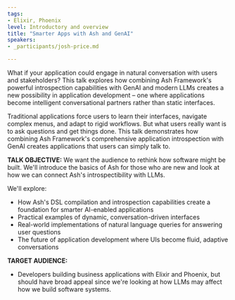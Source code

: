 ```yaml
---
tags:
- Elixir, Phoenix
level: Introductory and overview
title: "Smarter Apps with Ash and GenAI"
speakers:
- _participants/josh-price.md

---
```

What if your application could engage in natural conversation with users and stakeholders? This talk explores how combining Ash Framework's powerful introspection capabilities with GenAI and modern LLMs creates a new possibility in application development – one where applications become intelligent conversational partners rather than static interfaces.

Traditional applications force users to learn their interfaces, navigate complex menus, and adapt to rigid workflows. But what users really want is to ask questions and get things done. This talk demonstrates how combining Ash Framework's comprehensive application introspection with GenAI creates applications that users can simply talk to.

**TALK OBJECTIVE:**
We want the audience to rethink how software might be built. We'll introduce the basics of Ash for those who are new and look at how we can connect Ash's introspectibility with LLMs.

We'll explore:
- How Ash's DSL compilation and introspection capabilities create a foundation for smarter AI-enabled applications
- Practical examples of dynamic, conversation-driven interfaces
- Real-world implementations of natural language queries for answering user questions
- The future of application development where UIs become fluid, adaptive conversations

**TARGET AUDIENCE:**
- Developers building business applications with Elixir and Phoenix, but should have broad appeal since we're looking at how LLMs may affect how we build software systems.
